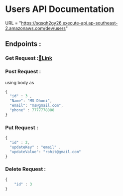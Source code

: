 # Users API Documentation

URL = "https://sqsqh2gy26.execute-api.ap-southeast-2.amazonaws.com/dev/users"



## Endpoints :

### Get  Request :[🔗Link](https://sqsqh2gy26.execute-api.ap-southeast-2.amazonaws.com/dev/users)

### Post Request :
using body as 
```Javascript
{
  "id" : 3 ,
  "Name": "MS Dhoni",
  "email": "ms@gmail.com",
  "phone" : 7777778888
}
``` 
### Put Request :
```Javascript
{
  "id" : 2,
  "updateKey" : "email" ,
  "updateValue": "rohit@gmail.com"
}
``` 

### Delete Request :
```Javascript
{
    "id" : 3
}
```



